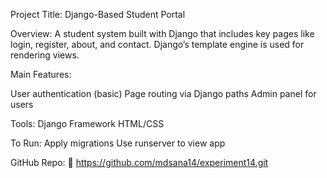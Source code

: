 Project Title: Django-Based Student Portal

Overview:
A student system built with Django that includes key pages like login, register, about, and contact. Django’s template engine is used for rendering views.

Main Features:

User authentication (basic)
Page routing via Django paths
Admin panel for users

Tools:
Django Framework
HTML/CSS

To Run:
Apply migrations
Use runserver to view app

GitHub Repo:
🔗 https://github.com/mdsana14/experiment14.git


